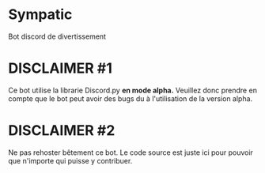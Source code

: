 # Sympatic
Bot discord de divertissement
# DISCLAIMER #1
Ce bot utilise la librarie Discord.py __en mode alpha.__ Veuillez donc prendre en compte que le bot peut avoir des bugs du à l'utilisation de la version alpha.
# DISCLAIMER #2
Ne pas rehoster bêtement ce bot.
Le code source est juste ici pour pouvoir que n'importe qui puisse y contribuer.
